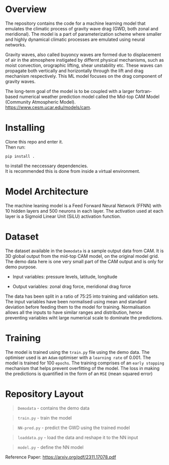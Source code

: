 # Overview
The repository contains the code for a machine learning model that emulates the climatic process of gravity wave drag (GWD, both zonal and meridional). The model is a part of parameterization scheme where smaller and highly dynamical climatic processes are emulated using neural networks. 

Gravity waves, also called buyoncy waves are formed due to displacement of air in the atmosphere instigated by differnt physical mechanisms, such as moist convection, orographic lifting, shear unstability etc. These waves can propagate both vertically and horizontally through the lift and drag mechanism respectively. This ML model focuses on the drag component of gravity waves.

The long-term goal of the model is to be coupled with a larger fortran-based numerical weather prediction model called the Mid-top CAM Model (Community Atmospheric Model).  
https://www.cesm.ucar.edu/models/cam.

# Installing
Clone this repo and enter it.\
Then run:
```
pip install .
```
to install the neccessary dependencies.\
It is recommended this is done from inside a virtual environment.

# Model Architecture
The machine leaning model is a Feed Forward Neural Network (FFNN) with 10 hidden layers and 500 neurons in 
each layer. The activation used at each layer is a Sigmoid Linear Unit (SiLU) activation function.

# Dataset
The dataset available in the `Demodata` is a sample output data from CAM. It is 3D global output from the mid-top CAM model, on the original model grid. The demo data here is one very small part of the CAM output and is only for demo purpose.

- Input variables: pressure levels, latitude, longitude

- Output variables: zonal drag force, meridional drag force

The data has been split in a ratio of 75:25 into training and validation sets. The input variables have been normalised using mean and standard deviation before feeding them to the model for training. Normalisation allows all the inputs to have similar ranges and distribution, hence preventing variables wiht large numerical scale to dominate the predictions.

# Training
The model is trained using the `train.py` file using the demo data. The optimiser used is an `Adam` optimiser with a `learning rate` of 0.001. The model is trained for 100 `epochs`. The training comprises of an `early stopping` mechanism that helps prevent overfitting of the model. The loss in making the predictions is quantified in the form of an `MSE` (mean squared error) 

# Repository Layout

> `Demodata` - contains the demo data

> `train.py` - train the model

> `NN-pred.py` - predict the GWD using the trained model

> `loaddata.py` - load the data and reshape it to the NN input

> `model.py` - define the NN model


<!-- 
# data loader
load 3D CAM data and reshaping them to the NN input.

# Using a FNN to train and predict the GWD
train.py train the files and generate the weights for NN.

NN-pred.py load the weights and do prediction.

# Coupling ? future work
replace original GWD scheme in WACCM with this emulator.

a. the emulator can be trained offline

b. training the emulator online --> 



Reference Paper:
https://arxiv.org/pdf/2311.17078.pdf